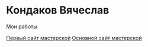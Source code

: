 # Кондаков Вячеслав

Мои работы

[Первый сайт мастерской](alterwest.github.io/masterfox_org/ "Написан на html первая проба так сказать, сайту около трех лет")
[Основной сайт мастерской](masterel31.ru "Сайт написан на фреймворке Django, первый опыт использования bootstrap и django")
